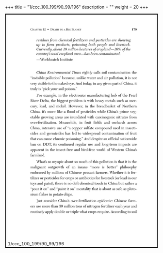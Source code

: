 +++
title = "1/ccc_100_199/90_99/196"
description = ""
weight = 20
+++

<table style="border:2px solid black;max-width:800px;max-height:800px;" 
><tr><td><img class="center-fit-jpg"
src="/jpg_/out_jpg_dbc_196.jpg"  >1/ccc_100_199/90_99/196</img></td></tr></table>